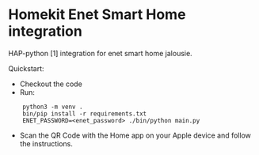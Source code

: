 Homekit Enet Smart Home integration
===================================

HAP-python [1] integration for enet smart home jalousie.

Quickstart:

* Checkout the code
* Run:

```
    python3 -m venv .
    bin/pip install -r requirements.txt
    ENET_PASSWORD=<enet_password> ./bin/python main.py
```

* Scan the QR Code with the Home app on your Apple device and follow the
instructions.
